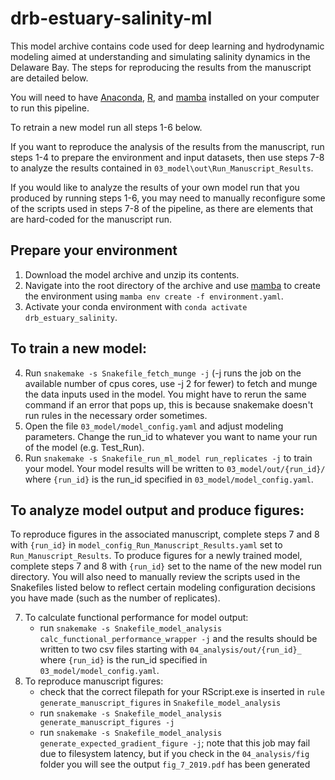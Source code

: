 # drb-estuary-salinity-ml

This model archive contains code used for deep learning and hydrodynamic modeling aimed at understanding and simulating salinity dynamics in the Delaware Bay. The steps for reproducing the results from the manuscript are detailed below.

You will need to have [Anaconda](https://docs.anaconda.com/anaconda/install/index.html), [R](https://cran.r-project.org/), and [mamba](https://mamba.readthedocs.io/en/latest/installation.html) installed on your computer to run this pipeline.

To retrain a new model run all steps 1-6 below.

If you want to reproduce the analysis of the results from the manuscript, run steps 1-4 to prepare the environment and input datasets, then use steps 7-8 to analyze the results contained in `03_model\out\Run_Manuscript_Results`.

If you would like to analyze the results of your own model run that you produced by running steps 1-6, you may need to manually reconfigure some of the scripts used in steps 7-8 of the pipeline, as there are elements that are hard-coded for the manuscript run.

## Prepare your environment

1) Download the model archive and unzip its contents.
2) Navigate into the root directory of the archive and use [mamba](https://mamba.readthedocs.io/en/latest/installation.html) to create the environment using `mamba env create -f environment.yaml`.
3) Activate your conda environment with `conda activate drb_estuary_salinity`.

## To train a new model:  

4) Run `snakemake -s Snakefile_fetch_munge -j` (-j runs the job on the available number of cpus cores, use -j 2 for fewer) to fetch and munge the data inputs used in the model. You might have to rerun the same command if an error that pops up, this is because snakemake doesn't run rules in the necessary order sometimes.
5) Open the file `03_model/model_config.yaml` and adjust modeling parameters. Change the run_id to whatever you want to name your run of the model (e.g. Test_Run).
6) Run `snakemake -s Snakefile_run_ml_model run_replicates -j` to train your model. Your model results will be written to `03_model/out/{run_id}/` where `{run_id}` is the run_id specified in `03_model/model_config.yaml`.

## To analyze model output and produce figures:
To reproduce figures in the associated manuscript, complete steps 7 and 8 with `{run_id}` in `model_config_Run_Manuscript_Results.yaml` set to `Run_Manuscript_Results`. To produce figures for a newly trained model, complete steps 7 and 8 with `{run_id}` set to the name of the new model run directory. You will also need to manually review the scripts used in the Snakefiles listed below to reflect certain modeling configuration decisions you have made (such as the number of replicates).

7) To calculate functional performance for model output:
    - run `snakemake -s Snakefile_model_analysis calc_functional_performance_wrapper -j` and the results should be written to two csv files starting with `04_analysis/out/{run_id}_` where `{run_id}` is the run_id specified in `03_model/model_config.yaml`.
8) To reproduce manuscript figures:
    - check that the correct filepath for your RScript.exe is inserted in `rule generate_manuscript_figures` in `Snakefile_model_analysis`
    - run `snakemake -s Snakefile_model_analysis generate_manuscript_figures -j`
    - run `snakemake -s Snakefile_model_analysis generate_expected_gradient_figure -j`; note that this job may fail due to filesystem latency, but if you check in the `04_analysis/fig` folder you will see the output `fig_7_2019.pdf` has been generated
